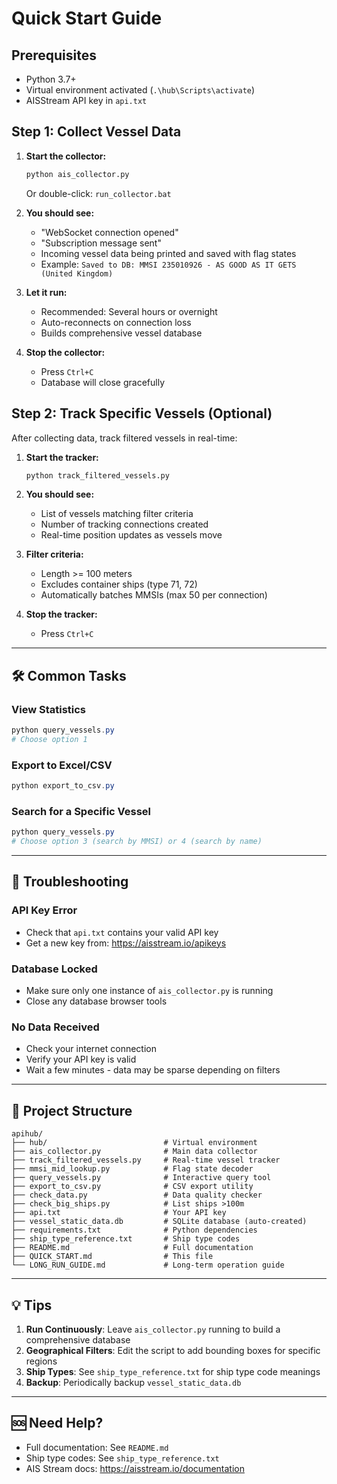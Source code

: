 # Quick Start Guide

## Prerequisites
- Python 3.7+
- Virtual environment activated (`.\hub\Scripts\activate`)
- AISStream API key in `api.txt`

## Step 1: Collect Vessel Data

1. **Start the collector:**
   ```bash
   python ais_collector.py
   ```
   Or double-click: `run_collector.bat`

2. **You should see:**
   - "WebSocket connection opened"
   - "Subscription message sent"
   - Incoming vessel data being printed and saved with flag states
   - Example: `Saved to DB: MMSI 235010926 - AS GOOD AS IT GETS (United Kingdom)`

3. **Let it run:**
   - Recommended: Several hours or overnight
   - Auto-reconnects on connection loss
   - Builds comprehensive vessel database

4. **Stop the collector:**
   - Press `Ctrl+C`
   - Database will close gracefully

## Step 2: Track Specific Vessels (Optional)

After collecting data, track filtered vessels in real-time:

1. **Start the tracker:**
   ```bash
   python track_filtered_vessels.py
   ```

2. **You should see:**
   - List of vessels matching filter criteria
   - Number of tracking connections created
   - Real-time position updates as vessels move

3. **Filter criteria:**
   - Length >= 100 meters
   - Excludes container ships (type 71, 72)
   - Automatically batches MMSIs (max 50 per connection)

4. **Stop the tracker:**
   - Press `Ctrl+C`

---

## 🛠️ Common Tasks

### View Statistics
```powershell
python query_vessels.py
# Choose option 1
```

### Export to Excel/CSV
```powershell
python export_to_csv.py
```

### Search for a Specific Vessel
```powershell
python query_vessels.py
# Choose option 3 (search by MMSI) or 4 (search by name)
```

---

## 🔧 Troubleshooting

### API Key Error
- Check that `api.txt` contains your valid API key
- Get a new key from: https://aisstream.io/apikeys

### Database Locked
- Make sure only one instance of `ais_collector.py` is running
- Close any database browser tools

### No Data Received
- Check your internet connection
- Verify your API key is valid
- Wait a few minutes - data may be sparse depending on filters

---

## 📁 Project Structure

```
apihub/
├── hub/                          # Virtual environment
├── ais_collector.py              # Main data collector
├── track_filtered_vessels.py     # Real-time vessel tracker
├── mmsi_mid_lookup.py            # Flag state decoder
├── query_vessels.py              # Interactive query tool
├── export_to_csv.py              # CSV export utility
├── check_data.py                 # Data quality checker
├── check_big_ships.py            # List ships >100m
├── api.txt                       # Your API key
├── vessel_static_data.db         # SQLite database (auto-created)
├── requirements.txt              # Python dependencies
├── ship_type_reference.txt       # Ship type codes
├── README.md                     # Full documentation
├── QUICK_START.md                # This file
└── LONG_RUN_GUIDE.md             # Long-term operation guide
```

---

## 💡 Tips

1. **Run Continuously**: Leave `ais_collector.py` running to build a comprehensive database
2. **Geographical Filters**: Edit the script to add bounding boxes for specific regions
3. **Ship Types**: See `ship_type_reference.txt` for ship type code meanings
4. **Backup**: Periodically backup `vessel_static_data.db`

---

## 🆘 Need Help?

- Full documentation: See `README.md`
- Ship type codes: See `ship_type_reference.txt`
- AIS Stream docs: https://aisstream.io/documentation
